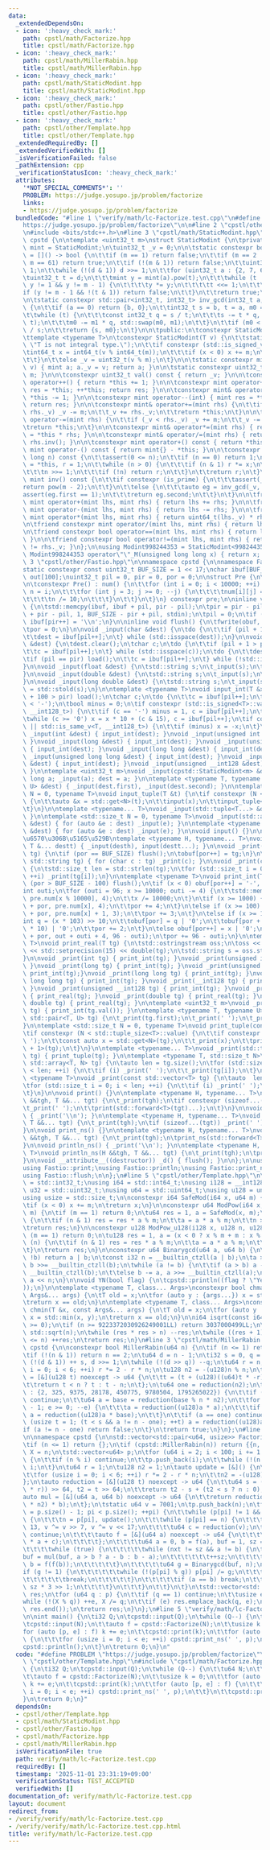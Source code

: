 ```yaml
---
data:
  _extendedDependsOn:
  - icon: ':heavy_check_mark:'
    path: cpstl/math/Factorize.hpp
    title: cpstl/math/Factorize.hpp
  - icon: ':heavy_check_mark:'
    path: cpstl/math/MillerRabin.hpp
    title: cpstl/math/MillerRabin.hpp
  - icon: ':heavy_check_mark:'
    path: cpstl/math/StaticModint.hpp
    title: cpstl/math/StaticModint.hpp
  - icon: ':heavy_check_mark:'
    path: cpstl/other/Fastio.hpp
    title: cpstl/other/Fastio.hpp
  - icon: ':heavy_check_mark:'
    path: cpstl/other/Template.hpp
    title: cpstl/other/Template.hpp
  _extendedRequiredBy: []
  _extendedVerifiedWith: []
  _isVerificationFailed: false
  _pathExtension: cpp
  _verificationStatusIcon: ':heavy_check_mark:'
  attributes:
    '*NOT_SPECIAL_COMMENTS*': ''
    PROBLEM: https://judge.yosupo.jp/problem/factorize
    links:
    - https://judge.yosupo.jp/problem/factorize
  bundledCode: "#line 1 \"verify/math/lc-Factorize.test.cpp\"\n#define PROBLEM \"\
    https://judge.yosupo.jp/problem/factorize\"\n\n#line 2 \"cpstl/other/Template.hpp\"\
    \n#include <bits/stdc++.h>\n#line 3 \"cpstl/math/StaticModint.hpp\"\n\nnamespace\
    \ cpstd {\n\ntemplate <uint32_t m>\nstruct StaticModint {\n\tprivate:\n\tusing\
    \ mint = StaticModint;\n\tuint32_t _v = 0;\n\n\tstatic constexpr bool is_prime\
    \ = []() -> bool {\n\t\tif (m == 1) return false;\n\t\tif (m == 2 || m == 7 ||\
    \ m == 61) return true;\n\t\tif (!(m & 1)) return false;\n\t\tuint32_t d = m -\
    \ 1;\n\t\twhile (!(d & 1)) d >>= 1;\n\t\tfor (uint32_t a : {2, 7, 61}) {\n\t\t\
    \tuint32_t t = d;\n\t\t\tmint y = mint(a).pow(t);\n\t\t\twhile (t != m - 1 &&\
    \ y != 1 && y != m - 1) {\n\t\t\t\ty *= y;\n\t\t\t\tt <<= 1;\n\t\t\t}\n\t\t\t\
    if (y != m - 1 && !(t & 1)) return false;\n\t\t}\n\t\treturn true;\n\t}();\n\t\
    \n\tstatic constexpr std::pair<int32_t, int32_t> inv_gcd(int32_t a, int32_t b)\
    \ {\n\t\tif (a == 0) return {b, 0};\n\t\tint32_t s = b, t = a, m0 = 0, m1 = 1;\n\
    \t\twhile (t) {\n\t\t\tconst int32_t q = s / t;\n\t\t\ts -= t * q, std::swap(s,\
    \ t);\n\t\t\tm0 -= m1 * q, std::swap(m0, m1);\n\t\t}\n\t\tif (m0 < 0) m0 += b\
    \ / s;\n\t\treturn {s, m0};\n\t}\n\n\tpublic:\n\tconstexpr StaticModint() {}\n\
    \ttemplate <typename T>\n\tconstexpr StaticModint(T v) {\n\t\tstatic_assert(std::is_integral_v<T>,\
    \ \"T is not integral type.\");\n\t\tif constexpr (std::is_signed_v<T>) {\n\t\t\
    \tint64_t x = int64_t(v % int64_t(m));\n\t\t\tif (x < 0) x += m;\n\t\t\t_v = uint32_t(x);\n\
    \t\t}\n\t\telse _v = uint32_t(v % m);\n\t}\n\n\tstatic constexpr mint raw(uint32_t\
    \ v) { mint a; a._v = v; return a; }\n\n\tstatic constexpr uint32_t mod() { return\
    \ m; }\n\n\tconstexpr uint32_t val() const { return _v; }\n\n\tconstexpr mint&\
    \ operator++() { return *this += 1; }\n\n\tconstexpr mint operator++(int) { mint\
    \ res = *this; ++*this; return res; }\n\n\tconstexpr mint& operator--() { return\
    \ *this -= 1; }\n\n\tconstexpr mint operator--(int) { mint res = *this; --*this;\
    \ return res; }\n\n\tconstexpr mint& operator+=(mint rhs) {\n\t\tif (_v >= m -\
    \ rhs._v) _v -= m;\n\t\t_v += rhs._v;\n\t\treturn *this;\n\t}\n\n\tconstexpr mint&\
    \ operator-=(mint rhs) {\n\t\tif (_v < rhs._v) _v += m;\n\t\t_v -= rhs._v;\n\t\
    \treturn *this;\n\t}\n\n\tconstexpr mint& operator*=(mint rhs) { return *this\
    \ = *this * rhs; }\n\n\tconstexpr mint& operator/=(mint rhs) { return *this *=\
    \ rhs.inv(); }\n\n\tconstexpr mint operator+() const { return *this; }\n\n\tconstexpr\
    \ mint operator-() const { return mint{} - *this; }\n\n\tconstexpr mint pow(long\
    \ long n) const {\n\t\tassert(0 <= n);\n\t\tif (n == 0) return 1;\n\t\tmint x\
    \ = *this, r = 1;\n\t\twhile (n > 0) {\n\t\t\tif (n & 1) r *= x;\n\t\t\tx *= x;\n\
    \t\t\tn >>= 1;\n\t\t\tif (!n) return r;\n\t\t}\n\t\treturn r;\n\t}\n\n\tconstexpr\
    \ mint inv() const {\n\t\tif constexpr (is_prime) {\n\t\t\tassert(_v);\n\t\t\t\
    return pow(m - 2);\n\t\t}\n\t\telse {\n\t\t\tauto eg = inv_gcd(_v, m);\n\t\t\t\
    assert(eg.first == 1);\n\t\t\treturn eg.second;\n\t\t}\n\t}\n\n\tfriend constexpr\
    \ mint operator+(mint lhs, mint rhs) { return lhs += rhs; }\n\n\tfriend constexpr\
    \ mint operator-(mint lhs, mint rhs) { return lhs -= rhs; }\n\n\tfriend constexpr\
    \ mint operator*(mint lhs, mint rhs) { return uint64_t(lhs._v) * rhs._v; }\n\t\
    \n\tfriend constexpr mint operator/(mint lhs, mint rhs) { return lhs /= rhs; }\n\
    \n\tfriend constexpr bool operator==(mint lhs, mint rhs) { return lhs._v == rhs._v;\
    \ }\n\n\tfriend constexpr bool operator!=(mint lhs, mint rhs) { return lhs._v\
    \ != rhs._v; }\n};\n\nusing Modint998244353 = StaticModint<998244353>;\n\nconstexpr\
    \ Modint998244353 operator\"\"_M(unsigned long long x) { return x; }\n};\n#line\
    \ 3 \"cpstl/other/Fastio.hpp\"\n\nnamespace cpstd {\n\nnamespace Fastio {\n\n\
    static constexpr const uint32_t BUF_SIZE = 1 << 17;\nchar ibuf[BUF_SIZE], obuf[BUF_SIZE],\
    \ out[100];\nuint32_t pil = 0, pir = 0, por = 0;\n\nstruct Pre {\n\tchar num[10000][4];\n\
    \n\tconstexpr Pre() : num() {\n\t\tfor (int i = 0; i < 10000; ++i) {\n\t\t\tint\
    \ n = i;\n\t\t\tfor (int j = 3; j >= 0; --j) {\n\t\t\t\tnum[i][j] = n % 10 | '0';\n\
    \t\t\t\tn /= 10;\n\t\t\t}\n\t\t}\n\t}\n} constexpr pre;\n\ninline void load()\
    \ {\n\tstd::memcpy(ibuf, ibuf + pil, pir - pil);\n\tpir = pir - pil + std::fread(ibuf\
    \ + pir - pil, 1, BUF_SIZE - pir + pil, stdin);\n\tpil = 0;\n\tif (pir < BUF_SIZE)\
    \ ibuf[pir++] = '\\n';\n}\n\ninline void flush() {\n\tfwrite(obuf, 1, por, stdout);\n\
    \tpor = 0;\n}\n\nvoid _input(char &dest) {\n\tdo {\n\t\tif (pil + 1 > pir) load();\n\
    \t\tdest = ibuf[pil++];\n\t} while (std::isspace(dest));\n}\n\nvoid _input(std::string\
    \ &dest) {\n\tdest.clear();\n\tchar c;\n\tdo {\n\t\tif (pil + 1 > pir) load();\n\
    \t\tc = ibuf[pil++];\n\t} while (std::isspace(c));\n\tdo {\n\t\tdest += c;\n\t\
    \tif (pil == pir) load();\n\t\tc = ibuf[pil++];\n\t} while (!std::isspace(c));\n\
    }\n\nvoid _input(float &dest) {\n\tstd::string s;\n\t_input(s);\n\tdest = std::stof(s);\n\
    }\n\nvoid _input(double &dest) {\n\tstd::string s;\n\t_input(s);\n\tdest = std::stod(s);\n\
    }\n\nvoid _input(long double &dest) {\n\tstd::string s;\n\t_input(s);\n\tdest\
    \ = std::stold(s);\n}\n\ntemplate <typename T>\nvoid input_int(T &x) {\n\tif (pil\
    \ + 100 > pir) load();\n\tchar c;\n\tdo {\n\t\tc = ibuf[pil++];\n\t} while (c\
    \ < '-');\n\tbool minus = 0;\n\tif constexpr (std::is_signed<T>::value || std::is_same_v<T,\
    \ __int128_t>) {\n\t\tif (c == '-') minus = 1, c = ibuf[pil++];\n\t}\n\tx = 0;\n\
    \twhile (c >= '0') x = x * 10 + (c & 15), c = ibuf[pil++];\n\tif constexpr (std::is_signed<T>::value\
    \ || std::is_same_v<T, __int128_t>) {\n\t\tif (minus) x = -x;\n\t}\n}\n\nvoid\
    \ _input(int &dest) { input_int(dest); }\nvoid _input(unsigned int &dest) { input_int(dest);\
    \ }\nvoid _input(long &dest) { input_int(dest); }\nvoid _input(unsigned long &dest)\
    \ { input_int(dest); }\nvoid _input(long long &dest) { input_int(dest); }\nvoid\
    \ _input(unsigned long long &dest) { input_int(dest); }\nvoid _input(__int128\
    \ &dest) { input_int(dest); }\nvoid _input(unsigned __int128 &dest) { input_int(dest);\
    \ }\n\ntemplate <uint32_t m>\nvoid _input(cpstd::StaticModint<m> &dest) { long\
    \ long a; _input(a); dest = a; }\n\ntemplate <typename T, typename U>\nvoid _input(std::pair<T,\
    \ U> &dest) { _input(dest.first), _input(dest.second); }\n\ntemplate <std::size_t\
    \ N = 0, typename T>\nvoid input_tuple(T &t) {\n\tif constexpr (N < std::tuple_size<T>::value)\
    \ {\n\t\tauto &x = std::get<N>(t);\n\t\tinput(x);\n\t\tinput_tuple<N + 1>(t);\n\
    \t}\n}\n\ntemplate <typename... T>\nvoid _input(std::tuple<T...> &dest) { input_tuple(dest);\
    \ }\n\ntemplate <std::size_t N = 0, typename T>\nvoid _input(std::array<T, N>\
    \ &dest) { for (auto &e : dest) _input(e); }\n\ntemplate <typename T>\nvoid _input(std::vector<T>\
    \ &dest) { for (auto &e : dest) _input(e); }\n\nvoid input() {}\n\n// \u5404\u5F15\
    \u6570\u306B\u5165\u529B\ntemplate <typename H, typename... T>\nvoid input(H &desth,\
    \ T &... destt) { _input(desth), input(destt...); }\n\nvoid _print(const char\
    \ tg) {\n\tif (por == BUF_SIZE) flush();\n\tobuf[por++] = tg;\n}\n\nvoid _print(const\
    \ std::string tg) { for (char c : tg) _print(c); }\n\nvoid _print(const char *tg)\
    \ {\n\tstd::size_t len = std::strlen(tg);\n\tfor (std::size_t i = 0; i < len;\
    \ ++i) _print(tg[i]);\n}\n\ntemplate <typename T>\nvoid print_int(T x) {\n\tif\
    \ (por > BUF_SIZE - 100) flush();\n\tif (x < 0) obuf[por++] = '-', x = -x;\n\t\
    int outi;\n\tfor (outi = 96; x >= 10000; outi -= 4) {\n\t\tstd::memcpy(out + outi,\
    \ pre.num[x % 10000], 4);\n\t\tx /= 10000;\n\t}\n\tif (x >= 1000) {\n\t\tstd::memcpy(obuf\
    \ + por, pre.num[x], 4);\n\t\tpor += 4;\n\t}\n\telse if (x >= 100) {\n\t\tstd::memcpy(obuf\
    \ + por, pre.num[x] + 1, 3);\n\t\tpor += 3;\n\t}\n\telse if (x >= 10) {\n\t\t\
    int q = (x * 103) >> 10;\n\t\tobuf[por] = q | '0';\n\t\tobuf[por + 1] = (x - q\
    \ * 10) | '0';\n\t\tpor += 2;\n\t}\n\telse obuf[por++] = x | '0';\n\tstd::memcpy(obuf\
    \ + por, out + outi + 4, 96 - outi);\n\tpor += 96 - outi;\n}\n\ntemplate <typename\
    \ T>\nvoid print_real(T tg) {\n\tstd::ostringstream oss;\n\toss << std::fixed\
    \ << std::setprecision(15) << double(tg);\n\tstd::string s = oss.str();\n\t_print(s);\n\
    }\n\nvoid _print(int tg) { print_int(tg); }\nvoid _print(unsigned int tg) { print_int(tg);\
    \ }\nvoid _print(long tg) { print_int(tg); }\nvoid _print(unsigned long tg) {\
    \ print_int(tg);}\nvoid _print(long long tg) { print_int(tg); }\nvoid _print(unsigned\
    \ long long tg) { print_int(tg); }\nvoid _print(__int128 tg) { print_int(tg);\
    \ }\nvoid _print(unsigned __int128 tg) { print_int(tg); }\nvoid _print(float tg)\
    \ { print_real(tg); }\nvoid _print(double tg) { print_real(tg); }\nvoid _print(long\
    \ double tg) { print_real(tg); }\n\ntemplate <uint32_t m>\nvoid _print(cpstd::StaticModint<m>\
    \ tg) { print_int(tg.val()); }\n\ntemplate <typename T, typename U>\nvoid _print(const\
    \ std::pair<T, U> tg) {\n\t_print(tg.first);\n\t_print(' ');\n\t_print(tg.second);\n\
    }\n\ntemplate <std::size_t N = 0, typename T>\nvoid print_tuple(const T tg) {\n\
    \tif constexpr (N < std::tuple_size<T>::value) {\n\t\tif constexpr (N > 0) _print('\
    \ ');\n\t\tconst auto x = std::get<N>(tg);\n\t\t_print(x);\n\t\tprint_tuple<N\
    \ + 1>(tg);\n\t}\n}\n\ntemplate <typename... T>\nvoid _print(std::tuple<T...>\
    \ tg) { print_tuple(tg); }\n\ntemplate <typename T, std::size_t N>\nvoid _print(const\
    \ std::array<T, N> tg) {\n\tauto len = tg.size();\n\tfor (std::size_t i = 0; i\
    \ < len; ++i) {\n\t\tif (i) _print(' ');\n\t\t_print(tg[i]);\n\t}\n}\n\ntemplate\
    \ <typename T>\nvoid _print(const std::vector<T> tg) {\n\tauto  len = tg.size();\n\
    \tfor (std::size_t i = 0; i < len; ++i) {\n\t\tif (i) _print(' ');\n\t\t_print(tg[i]);\n\
    \t}\n}\n\nvoid print() {}\n\ntemplate <typename H, typename... T>\nvoid print(H\
    \ &&tgh, T &&... tgt) {\n\t_print(tgh);\n\tif constexpr (sizeof...(tgt)) {\n\t\
    \t_print(' ');\n\t\tprint(std::forward<T>(tgt)...);\n\t}\n}\n\nvoid println()\
    \ { _print('\\n'); }\n\ntemplate <typename H, typename... T>\nvoid println(H &&tgh,\
    \ T &&... tgt) {\n\t_print(tgh);\n\tif (sizeof...(tgt)) _print(' ');\n\tprintln(std::forward<T>(tgt)...);\n\
    }\n\nvoid print_ns() {}\n\ntemplate <typename H, typename... T>\nvoid print_ns(H\
    \ &&tgh, T &&... tgt) {\n\t_print(tgh);\n\tprint_ns(std::forward<T>(tgt)...);\n\
    }\n\nvoid println_ns() { _print('\\n'); }\n\ntemplate <typename H, typename...\
    \ T>\nvoid println_ns(H &&tgh, T &&... tgt) {\n\t_print(tgh);\n\tprintln_ns(std::forward<T>(tgt)...);\n\
    }\n\nvoid __attribute__((destructor)) _d() { flush(); }\n\n};\n\nusing Fastio::input;\n\
    using Fastio::print;\nusing Fastio::println;\nusing Fastio::print_ns;\nusing Fastio::println_ns;\n\
    using Fastio::flush;\n\n};\n#line 5 \"cpstl/other/Template.hpp\"\n\nusing i32\
    \ = std::int32_t;\nusing i64 = std::int64_t;\nusing i128 = __int128_t;\nusing\
    \ u32 = std::uint32_t;\nusing u64 = std::uint64_t;\nusing u128 = unsigned __int128_t;\n\
    using usize = std::size_t;\n\nconstexpr i64 SafeMod(i64 x, u64 m) {\n\tx %= m;\n\
    \tif (x < 0) x += m;\n\treturn x;\n}\n\nconstexpr u64 ModPow(i64 x, u64 n, u64\
    \ m) {\n\tif (m == 1) return 0;\n\tu64 res = 1, a = SafeMod(x, m);\n\twhile (n)\
    \ {\n\t\tif (n & 1) res = res * a % m;\n\t\ta = a * a % m;\n\t\tn >>= 1;\n\t}\n\
    \treturn res;\n}\n\nconstexpr u128 ModPow_u128(i128 x, u128 n, u128 m) {\n\tif\
    \ (m == 1) return 0;\n\tu128 res = 1, a = (x < 0 ? x % m + m : x % m);\n\twhile\
    \ (n) {\n\t\tif (n & 1) res = res * a % m;\n\t\ta = a * a % m;\n\t\tn >>= 1;\n\
    \t}\n\treturn res;\n}\n\nconstexpr u64 Binarygcd(u64 a, u64 b) {\n\tif (!a ||\
    \ !b) return a | b;\n\tconst i32 n = __builtin_ctzll(a | b);\n\ta >>= __builtin_ctzll(a),\
    \ b >>= __builtin_ctzll(b);\n\twhile (a != b) {\n\t\tif (a > b) a -= b, b >>=\
    \ __builtin_ctzll(b);\n\t\telse b -= a, a >>= __builtin_ctzll(a);\n\t}\n\treturn\
    \ a << n;\n}\n\nvoid YN(bool flag) {\n\tcpstd::println((flag ? \"Yes\" : \"No\"\
    ));\n}\n\ntemplate <typename T, class... Args>\nconstexpr bool chmax(T &x, const\
    \ Args&... args) {\n\tT old = x;\n\tfor (auto y : {args...}) x = std::max(x, y);\n\
    \treturn x == old;\n}\n\ntemplate <typename T, class... Args>\nconstexpr bool\
    \ chmin(T &x, const Args&... args) {\n\tT old = x;\n\tfor (auto y : {args...})\
    \ x = std::min(x, y);\n\treturn x == old;\n}\n\ni64 isqrt(const i64 n) {\n\tassert(n\
    \ >= 0);\n\tif (n >= 9223372030926249001LL) return 3037000499LL;\n\ti64 res =\
    \ std::sqrt(n);\n\twhile (res * res > n) --res;\n\twhile ((res + 1) * (res + 1)\
    \ <= n) ++res;\n\treturn res;\n}\n#line 3 \"cpstl/math/MillerRabin.hpp\"\n\nnamespace\
    \ cpstd {\n\nconstexpr bool MillerRabin(u64 n) {\n\tif (n <= 1) return false;\n\
    \tif (!(n & 1)) return n == 2;\n\tu64 d = n - 1;\n\ti32 s = 0, q = 63;\n\twhile\
    \ (!(d & 1)) ++ s, d >>= 1;\n\twhile (!(d >> q)) --q;\n\tu64 r = n;\n\tfor (usize\
    \ i = 0; i < 6; ++i) r *= 2 - r * n;\n\tu128 n2 = -(u128)n % n;\n\tauto reduction\
    \ = [&](u128 t) noexcept -> u64 {\n\t\tt = (t + (u128)((u64)t * -r) * n) >> 64;\n\
    \t\treturn t < n ? t : t - n;\n\t};\n\tu64 one = reduction(n2);\n\tfor (u64 base\
    \ : {2, 325, 9375, 28178, 450775, 9780504, 1795265022}) {\n\t\tif (!(base % n))\
    \ continue;\n\t\tu64 a = base = reduction(base % n * n2);\n\t\tfor (i32 e = q\
    \ - 1; e >= 0; --e) {\n\t\t\ta = reduction((u128)a * a);\n\t\t\tif (d >> e & 1)\
    \ a = reduction((u128)a * base);\n\t\t}\n\t\tif (a == one) continue;\n\t\tfor\
    \ (usize t = 1; (t < s && a != n - one); ++t) a = reduction((u128)a * a);\n\t\t\
    if (a != n - one) return false;\n\t}\n\treturn true;\n}\n};\n#line 4 \"cpstl/math/Factorize.hpp\"\
    \n\nnamespace cpstd {\n\nstd::vector<std::pair<u64, usize>> Factorize(u64 n) {\n\
    \tif (n <= 1) return {};\n\tif (cpstd::MillerRabin(n)) return {{n, 1}};\n\tu64\
    \ X = n;\n\tstd::vector<u64> p;\n\tfor (u64 i = 2; i < 100; i += 1 + (i & 1))\
    \ {\n\t\tif (n % i) continue;\n\t\tp.push_back(i);\n\t\twhile (!(n % i)) n /=\
    \ i;\n\t}\n\tu64 r = 1;\n\tu128 n2 = 1;\n\tauto update = [&]() {\n\t\tr = n;\n\
    \t\tfor (usize i = 0; i < 6; ++i) r *= 2 - r * n;\n\t\tn2 = -(u128)n % n;\n\t\
    };\n\tauto reduction = [&](u128 t) noexcept -> u64 {\n\t\tu64 s = ((u128)n * ((u64)t\
    \ * r)) >> 64, t2 = t >> 64;\n\t\treturn t2 - s + (t2 < s ? n : 0);\n\t};\n\t\
    auto mul = [&](u64 a, u64 b) noexcept -> u64 {\n\t\treturn reduction((u128)reduction((u128)a\
    \ * n2) * b);\n\t};\n\tstatic u64 v = 7001;\n\tp.push_back(n);\n\tfor (usize pi\
    \ = p.size() - 1; pi < p.size(); ++pi) {\n\t\twhile (p[pi] != 1 && !cpstd::MillerRabin(p[pi]))\
    \ {\n\t\t\tn = p[pi], update();\n\t\t\twhile (p[pi] == n) {\n\t\t\t\tv ^= v <<\
    \ 13, v ^= v >> 7, v ^= v << 17;\n\t\t\t\tu64 c = reduction(v);\n\t\t\t\tif (!c)\
    \ continue;\n\t\t\t\tauto f = [&](u64 a) noexcept -> u64 {\n\t\t\t\t\treturn reduction((u128)a\
    \ * a + c);\n\t\t\t\t};\n\t\t\t\tu64 a = 0, b = f(a), buf = 1, sz = 1, nxt = 10;\n\
    \t\t\t\twhile (true) {\n\t\t\t\t\twhile (nxt != sz && a != b) {\n\t\t\t\t\t\t\
    buf = mul(buf, a > b ? a - b : b - a);\n\t\t\t\t\t\t++sz;\n\t\t\t\t\t\ta = f(a),\
    \ b = f(f(b));\n\t\t\t\t\t}\n\t\t\t\t\tu64 g = Binarygcd(buf, n);\n\t\t\t\t\t\
    if (g != 1) {\n\t\t\t\t\t\twhile (!(p[pi] % g)) p[pi] /= g;\n\t\t\t\t\t\tp.push_back(g);\n\
    \t\t\t\t\t\tbreak;\n\t\t\t\t\t}\n\t\t\t\t\tif (a == b) break;\n\t\t\t\t\tnxt =\
    \ sz * 3 >> 1;\n\t\t\t\t}\n\t\t\t}\n\t\t}\n\t}\n\tstd::vector<std::pair<u64, usize>>\
    \ res;\n\tfor (u64 q : p) {\n\t\tif (q == 1) continue;\n\t\tusize e = 0;\n\t\t\
    while (!(X % q)) ++e, X /= q;\n\t\tif (e) res.emplace_back(q, e);\n\t}\n\tstd::sort(res.begin(),\
    \ res.end());\n\treturn res;\n}\n};\n#line 5 \"verify/math/lc-Factorize.test.cpp\"\
    \n\nint main() {\n\ti32 Q;\n\tcpstd::input(Q);\n\twhile (Q--) {\n\t\tu64 N;\n\t\
    \tcpstd::input(N);\n\t\tauto f = cpstd::Factorize(N);\n\t\tusize k = 0;\n\t\t\
    for (auto [p, e] : f) k += e;\n\t\tcpstd::print(k);\n\t\tfor (auto [p, e] : f)\
    \ {\n\t\t\tfor (usize i = 0; i < e; ++i) cpstd::print_ns(' ', p);\n\t\t}\n\t\t\
    cpstd::println();\n\t}\n\treturn 0;\n}\n"
  code: "#define PROBLEM \"https://judge.yosupo.jp/problem/factorize\"\n\n#include\
    \ \"cpstl/other/Template.hpp\"\n#include \"cpstl/math/Factorize.hpp\"\n\nint main()\
    \ {\n\ti32 Q;\n\tcpstd::input(Q);\n\twhile (Q--) {\n\t\tu64 N;\n\t\tcpstd::input(N);\n\
    \t\tauto f = cpstd::Factorize(N);\n\t\tusize k = 0;\n\t\tfor (auto [p, e] : f)\
    \ k += e;\n\t\tcpstd::print(k);\n\t\tfor (auto [p, e] : f) {\n\t\t\tfor (usize\
    \ i = 0; i < e; ++i) cpstd::print_ns(' ', p);\n\t\t}\n\t\tcpstd::println();\n\t\
    }\n\treturn 0;\n}"
  dependsOn:
  - cpstl/other/Template.hpp
  - cpstl/math/StaticModint.hpp
  - cpstl/other/Fastio.hpp
  - cpstl/math/Factorize.hpp
  - cpstl/math/MillerRabin.hpp
  isVerificationFile: true
  path: verify/math/lc-Factorize.test.cpp
  requiredBy: []
  timestamp: '2025-11-01 23:31:19+09:00'
  verificationStatus: TEST_ACCEPTED
  verifiedWith: []
documentation_of: verify/math/lc-Factorize.test.cpp
layout: document
redirect_from:
- /verify/verify/math/lc-Factorize.test.cpp
- /verify/verify/math/lc-Factorize.test.cpp.html
title: verify/math/lc-Factorize.test.cpp
---
```

